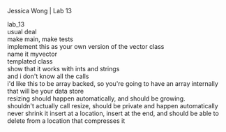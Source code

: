 Jessica Wong | Lab 13

lab_13 <br>
usual deal<br>
make main, make tests<br>
implement this as your own version of the vector class<br>
name it myvector<br>
templated class<br>
show that it works with ints and strings<br>
and i don't know all the calls <br>
i'd like this to be array backed, so you're going to have an array internally that will be your data store<br>
resizing should happen automatically, and should be growing.<br>
shouldn't actually call resize, should be private and happen automatically<br>
never shrink it
insert at a location, insert at the end, and should be able to delete from a location that compresses it<br>
